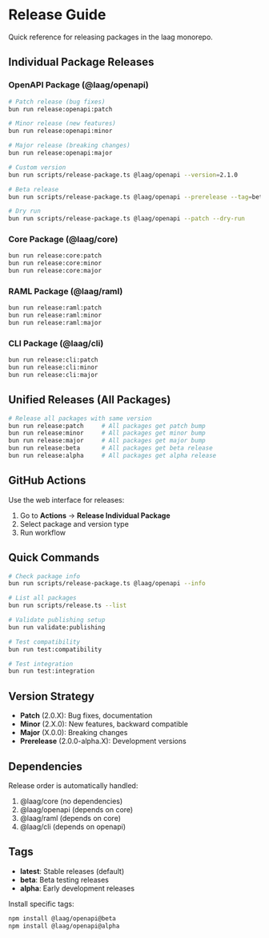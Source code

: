 # Release Guide

Quick reference for releasing packages in the laag monorepo.

## Individual Package Releases

### OpenAPI Package (@laag/openapi)

```bash
# Patch release (bug fixes)
bun run release:openapi:patch

# Minor release (new features)
bun run release:openapi:minor

# Major release (breaking changes)
bun run release:openapi:major

# Custom version
bun run scripts/release-package.ts @laag/openapi --version=2.1.0

# Beta release
bun run scripts/release-package.ts @laag/openapi --prerelease --tag=beta

# Dry run
bun run scripts/release-package.ts @laag/openapi --patch --dry-run
```

### Core Package (@laag/core)

```bash
bun run release:core:patch
bun run release:core:minor
bun run release:core:major
```

### RAML Package (@laag/raml)

```bash
bun run release:raml:patch
bun run release:raml:minor
bun run release:raml:major
```

### CLI Package (@laag/cli)

```bash
bun run release:cli:patch
bun run release:cli:minor
bun run release:cli:major
```

## Unified Releases (All Packages)

```bash
# Release all packages with same version
bun run release:patch     # All packages get patch bump
bun run release:minor     # All packages get minor bump
bun run release:major     # All packages get major bump
bun run release:beta      # All packages get beta release
bun run release:alpha     # All packages get alpha release
```

## GitHub Actions

Use the web interface for releases:

1. Go to **Actions** → **Release Individual Package**
2. Select package and version type
3. Run workflow

## Quick Commands

```bash
# Check package info
bun run scripts/release-package.ts @laag/openapi --info

# List all packages
bun run scripts/release.ts --list

# Validate publishing setup
bun run validate:publishing

# Test compatibility
bun run test:compatibility

# Test integration
bun run test:integration
```

## Version Strategy

- **Patch** (2.0.X): Bug fixes, documentation
- **Minor** (2.X.0): New features, backward compatible
- **Major** (X.0.0): Breaking changes
- **Prerelease** (2.0.0-alpha.X): Development versions

## Dependencies

Release order is automatically handled:

1. @laag/core (no dependencies)
2. @laag/openapi (depends on core)
3. @laag/raml (depends on core)
4. @laag/cli (depends on openapi)

## Tags

- **latest**: Stable releases (default)
- **beta**: Beta testing releases
- **alpha**: Early development releases

Install specific tags:

```bash
npm install @laag/openapi@beta
npm install @laag/openapi@alpha
```
